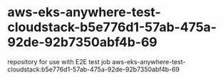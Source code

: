 # aws-eks-anywhere-test-cloudstack-b5e776d1-57ab-475a-92de-92b7350abf4b-69
repository for use with E2E test job aws-eks-anywhere-test-cloudstack:b5e776d1-57ab-475a-92de-92b7350abf4b-69
